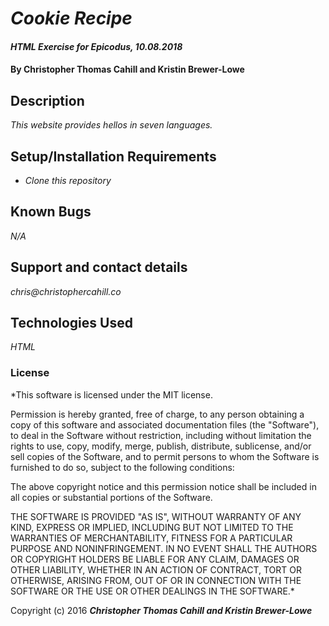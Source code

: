 # _Cookie Recipe_

#### _HTML Exercise for Epicodus, 10.08.2018_

#### By Christopher Thomas Cahill and Kristin Brewer-Lowe

## Description

_This website provides hellos in seven languages._

## Setup/Installation Requirements

* _Clone this repository_

## Known Bugs

_N/A_

## Support and contact details

_chris@christophercahill.co_

## Technologies Used

_HTML_

### License

*This software is licensed under the MIT license.

Permission is hereby granted, free of charge, to any person obtaining a copy
of this software and associated documentation files (the "Software"), to deal
in the Software without restriction, including without limitation the rights
to use, copy, modify, merge, publish, distribute, sublicense, and/or sell
copies of the Software, and to permit persons to whom the Software is
furnished to do so, subject to the following conditions:

The above copyright notice and this permission notice shall be included in
all copies or substantial portions of the Software.

THE SOFTWARE IS PROVIDED "AS IS", WITHOUT WARRANTY OF ANY KIND, EXPRESS OR
IMPLIED, INCLUDING BUT NOT LIMITED TO THE WARRANTIES OF MERCHANTABILITY,
FITNESS FOR A PARTICULAR PURPOSE AND NONINFRINGEMENT. IN NO EVENT SHALL THE
AUTHORS OR COPYRIGHT HOLDERS BE LIABLE FOR ANY CLAIM, DAMAGES OR OTHER
LIABILITY, WHETHER IN AN ACTION OF CONTRACT, TORT OR OTHERWISE, ARISING FROM,
OUT OF OR IN CONNECTION WITH THE SOFTWARE OR THE USE OR OTHER DEALINGS IN
THE SOFTWARE.*

Copyright (c) 2016 **_Christopher Thomas Cahill and Kristin Brewer-Lowe_**
